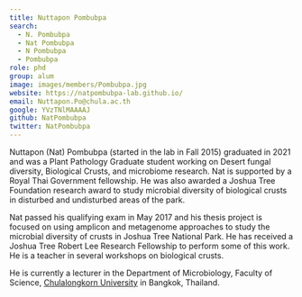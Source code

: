 ```yaml
---
title: Nuttapon Pombubpa
search:
  - N. Pombubpa
  - Nat Pombubpa
  - N Pombubpa
  - Pombubpa
role: phd
group: alum
image: images/members/Pombubpa.jpg
website: https://natpombubpa-lab.github.io/
email: Nuttapon.Po@chula.ac.th
google: YVzTNlMAAAAJ
github: NatPombubpa
twitter: NatPombubpa
---
```


Nuttapon (Nat) Pombubpa (started in the lab in Fall 2015) graduated in 2021 and was a Plant Pathology Graduate student working on Desert fungal diversity, Biological Crusts, and microbiome research. Nat is supported by a Royal Thai Government fellowship. He was also awarded a Joshua Tree Foundation research award to study microbial diversity of biological crusts in disturbed and undisturbed areas of the park.

Nat passed his qualifying exam in May 2017 and his thesis project is focused on using amplicon and metagenome approaches to study the microbial diversity of crusts in Joshua Tree National Park. He has received a Joshua Tree Robert Lee Research Fellowship to perform some of this work. He is a teacher in several workshops on biological crusts.

He is currently a lecturer in the Department of Microbiology, Faculty of Science, [Chulalongkorn University](https://www.chula.ac.th/en/) in Bangkok, Thailand.
